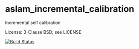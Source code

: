 aslam_incremental_calibration
=============================

Incremental self calibration

License: 3-Clause BSD; see LICENSE

[![Build Status](http://129.132.38.183:8080/buildStatus/icon?job=aslam_incremental_calibration)](http://129.132.38.183:8080/job/aslam_incremental_calibration/)
